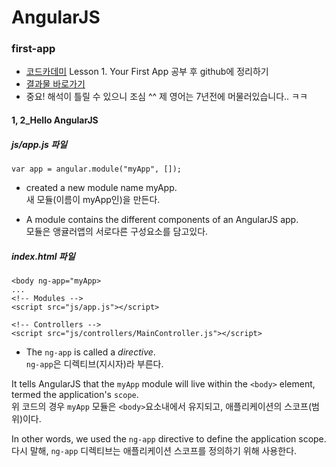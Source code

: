 # AngularJS

### first-app

- [코드카데미](https://www.codecademy.com) Lesson 1. Your First App 공부 후 github에 정리하기
- [결과물 바로가기](https://sharryhong.github.io/TIL/angularjs/first-app)
- 중요! 해석이 틀릴 수 있으니 조심 ^^ 제 영어는 7년전에 머물러있습니다.. ㅋㅋ 

#### 1, 2_Hello AngularJS

##### js/app.js 파일 

```
var app = angular.module("myApp", []); 
```
- created a new module name myApp. <br>
새 모듈(이름이 myApp인)을 만든다. 

- A module contains the different components of an AngularJS app.<br>
모듈은 앵귤러앱의 서로다른 구성요소를 담고있다. 


##### index.html 파일

```
<body ng-app="myApp>
...
<!-- Modules -->
<script src="js/app.js"></script>

<!-- Controllers -->
<script src="js/controllers/MainController.js"></script>
```
- The `ng-app` is called a *directive*. <br>
`ng-app`은 디렉티브(지시자)라 부른다.  <br>

It tells AngularJS that the `myApp` module will live within the `<body>` element, termed the application's `scope`. <br>
위 코드의 경우 `myApp` 모듈은 `<body>`요소내에서 유지되고, 애플리케이션의 스코프(범위)이다. <br>

In other words, we used the `ng-app` directive to define the application scope. <br>
다시 말해, `ng-app` 디렉티브는 애플리케이션 스코프를 정의하기 위해 사용한다. 